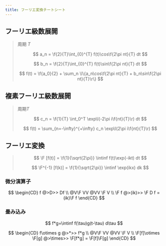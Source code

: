 ```yaml
---
title: フーリエ変換チートシート
---
```


## フーリエ級数展開

> 周期 $T$
>
> $$
> a_n = \f{2}{T}\int_{0}^{T} f(t)\cos\f{2\pi nt}{T} dt
> $$
>
> $$
> b_n = \f{2}{T}\int_{0}^{T} f(t)\sin\f{2\pi nt}{T} dt
> $$
>
> $$
> f(t) = \f{a_0}{2} + \sum_n \l\{a_n\cos\f{2\pi nt}{T} + b_n\sin\f{2\pi nt}{T}\r\}
> $$

## 複素フーリエ級数展開

> 周期$T$
>
> $$
> c_n = \f{1}{T} \int_0^T \exp\l(-2\pi i\f{nt}{T}\r) dt
> $$
>
> $$
> f(t) = \sum_{n=-\infty}^{+\infty} c_n \exp\l(2\pi i\f{nt}{T}\r)
> $$

## フーリエ変換

> $$
> \F [f(t)] = \f{1}{\sqrt{2\pi}} \intinf f(t)\exp(-ikt) dt
> $$
>
> $$
> \F^{-1} [f(k)] = \f{1}{\sqrt{2\pi}} \intinf \exp(ikx) dk
> $$

### 微分演算子

$$
\begin{CD}
f     @>D>>  Df \\
@V\F VV            @VV \F V \\
\F f @>(ik)>>  \F D f = (ik)\F f
\end{CD}
$$

### 畳み込み

$$
f*g=\intinf f(\tau)g(t-\tau) d\tau
$$

$$
\begin{CD}
f\otimes g     @>*>>  f*g \\
@V\F VV            @VV \F V \\
\F[f]\otimes \F[g] @>\times>>  \F[f*g] = \F[f]\F[g]
\end{CD}
$$
